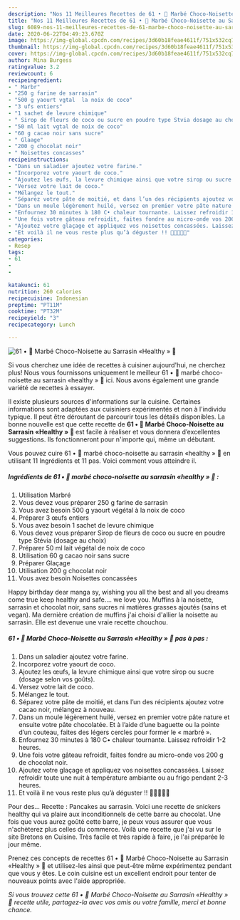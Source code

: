 ```yaml
---
description: "Nos 11 Meilleures Recettes de 61 • 🍰 Marbé Choco-Noisette au Sarrasin «Healthy » 🍫"
title: "Nos 11 Meilleures Recettes de 61 • 🍰 Marbé Choco-Noisette au Sarrasin «Healthy » 🍫"
slug: 6089-nos-11-meilleures-recettes-de-61-marbe-choco-noisette-au-sarrasin-healthy
date: 2020-06-22T04:49:23.670Z
image: https://img-global.cpcdn.com/recipes/3d60b18feae4611f/751x532cq70/61-•-🍰-marbe-choco-noisette-au-sarrasin-healthy-🍫-photo-principale-de-la-recette.jpg
thumbnail: https://img-global.cpcdn.com/recipes/3d60b18feae4611f/751x532cq70/61-•-🍰-marbe-choco-noisette-au-sarrasin-healthy-🍫-photo-principale-de-la-recette.jpg
cover: https://img-global.cpcdn.com/recipes/3d60b18feae4611f/751x532cq70/61-•-🍰-marbe-choco-noisette-au-sarrasin-healthy-🍫-photo-principale-de-la-recette.jpg
author: Mina Burgess
ratingvalue: 3.2
reviewcount: 6
recipeingredient:
- " Marbr"
- "250 g farine de sarrasin"
- "500 g yaourt vgtal  la noix de coco"
- "3 ufs entiers"
- "1 sachet de levure chimique"
- " Sirop de fleurs de coco ou sucre en poudre type Stvia dosage au choix"
- "50 ml lait vgtal de noix de coco"
- "60 g cacao noir sans sucre"
- " Glaage"
- "200 g chocolat noir"
- " Noisettes concasses"
recipeinstructions:
- "Dans un saladier ajoutez votre farine."
- "Incorporez votre yaourt de coco."
- "Ajoutez les œufs, la levure chimique ainsi que votre sirop ou sucre (dosage selon vos goûts)."
- "Versez votre lait de coco."
- "Mélangez le tout."
- "Séparez votre pâte de moitié, et dans l’un des récipients ajoutez votre cacao noir, mélangez à nouveau."
- "Dans un moule légèrement huilé, versez en premier votre pâte nature et ensuite votre pâte chocolatée. Et à l’aide d’une baguette ou la pointe d’un couteau, faites des légers cercles pour former le « marbré »."
- "Enfournez 30 minutes à 180 C• chaleur tournante. Laissez refroidir 1-2 heures."
- "Une fois votre gâteau refroidit, faites fondre au micro-onde vos 200 g de chocolat noir."
- "Ajoutez votre glaçage et appliquez vos noisettes concassées. Laissez refroidir toute une nuit à température ambiante ou au frigo pendant 2-3 heures."
- "Et voilà il ne vous reste plus qu’à déguster !! 🧑🏽‍🍳🍫🍰"
categories:
- Resep
tags:
- 61
- 
- 

katakunci: 61   
nutrition: 260 calories
recipecuisine: Indonesian
preptime: "PT11M"
cooktime: "PT32M"
recipeyield: "3"
recipecategory: Lunch

---
```



![61 • 🍰 Marbé Choco-Noisette au Sarrasin «Healthy » 🍫](https://img-global.cpcdn.com/recipes/3d60b18feae4611f/751x532cq70/61-•-🍰-marbe-choco-noisette-au-sarrasin-healthy-🍫-photo-principale-de-la-recette.jpg)

Si vous cherchez une idée de recettes à cuisiner aujourd'hui, ne cherchez plus! Nous vous fournissons uniquement le meilleur 61 • 🍰 marbé choco-noisette au sarrasin «healthy » 🍫 ici. Nous avons également une grande variété de recettes à essayer.

Il existe plusieurs sources d'informations sur la cuisine. Certaines informations sont adaptées aux cuisiniers expérimentés et non à l'individu typique. Il peut être déroutant de parcourir tous les détails disponibles. La bonne nouvelle est que cette recette de <strong> 61 • 🍰 Marbé Choco-Noisette au Sarrasin «Healthy » 🍫 </strong> est facile à réaliser et vous donnera d’excellentes suggestions. Ils fonctionneront pour n'importe qui, même un débutant.

<!--inarticleads1-->

Vous pouvez cuire 61 • 🍰 marbé choco-noisette au sarrasin «healthy » 🍫 en utilisant 11 Ingrédients et 11 pas. Voici comment vous atteindre il.

##### Ingrédients de 61 • 🍰 marbé choco-noisette au sarrasin «healthy » 🍫 :

1. Utilisation  Marbré
1. Vous devez vous préparer 250 g farine de sarrasin
1. Vous avez besoin 500 g yaourt végétal à la noix de coco
1. Préparer 3 œufs entiers
1. Vous avez besoin 1 sachet de levure chimique
1. Vous devez vous préparer  Sirop de fleurs de coco ou sucre en poudre type Stévia (dosage au choix)
1. Préparer 50 ml lait végétal de noix de coco
1. Utilisation 60 g cacao noir sans sucre
1. Préparer  Glaçage
1. Utilisation 200 g chocolat noir
1. Vous avez besoin  Noisettes concassées


Happy birthday dear manga sy, wishing you all the best and all you dreams come true keep healthy and safe…. we love you. Muffins à la noisette, sarrasin et chocolat noir, sans sucres ni matières grasses ajoutés (sains et vegan). Ma dernière création de muffins j&#39;ai choisi d&#39;allier la noisette au sarrasin. Elle est devenue une vraie recette chouchou. 

<!--inarticleads2-->

##### 61 • 🍰 Marbé Choco-Noisette au Sarrasin «Healthy » 🍫 pas à pas :

1. Dans un saladier ajoutez votre farine.
1. Incorporez votre yaourt de coco.
1. Ajoutez les œufs, la levure chimique ainsi que votre sirop ou sucre (dosage selon vos goûts).
1. Versez votre lait de coco.
1. Mélangez le tout.
1. Séparez votre pâte de moitié, et dans l’un des récipients ajoutez votre cacao noir, mélangez à nouveau.
1. Dans un moule légèrement huilé, versez en premier votre pâte nature et ensuite votre pâte chocolatée. Et à l’aide d’une baguette ou la pointe d’un couteau, faites des légers cercles pour former le « marbré ».
1. Enfournez 30 minutes à 180 C• chaleur tournante. Laissez refroidir 1-2 heures.
1. Une fois votre gâteau refroidit, faites fondre au micro-onde vos 200 g de chocolat noir.
1. Ajoutez votre glaçage et appliquez vos noisettes concassées. Laissez refroidir toute une nuit à température ambiante ou au frigo pendant 2-3 heures.
1. Et voilà il ne vous reste plus qu’à déguster !! 🧑🏽‍🍳🍫🍰


Pour des… Recette : Pancakes au sarrasin. Voici une recette de snickers healthy qui va plaire aux inconditionnels de cette barre au chocolat. Une fois que vous aurez goûté cette barre, je peux vous assurer que vous n&#39;achèterez plus celles du commerce. Voilà une recette que j&#39;ai vu sur le site Bretons en Cuisine. Très facile et très rapide à faire, je l&#39;ai préparée le jour même. 

<!--inarticleads1-->

<p>
Prenez ces concepts de recettes 61 • 🍰 Marbé Choco-Noisette au Sarrasin «Healthy » 🍫 et utilisez-les ainsi que peut-être même expérimentez pendant que vous y êtes. Le coin cuisine est un excellent endroit pour tenter de nouveaux points avec l'aide appropriée.
</p>

<p>
<i>Si vous trouvez cette 61 • 🍰 Marbé Choco-Noisette au Sarrasin «Healthy » 🍫 recette utile, partagez-la avec vos amis ou votre famille, merci et bonne chance.</i>
</p>
